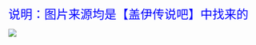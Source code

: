 <font color = blue face=楷体 size= 5> 说明：图片来源均是【盖伊传说吧】中找来的</font>

<img src = "../图片/001.jpg">
<!--stackedit_data:
eyJoaXN0b3J5IjpbMTU1OTk4OTk2N119
-->